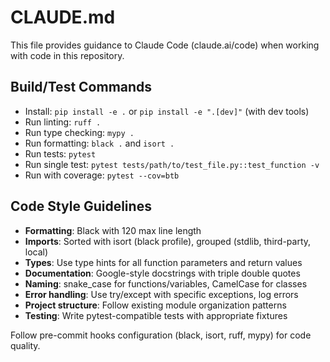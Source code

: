 # CLAUDE.md

This file provides guidance to Claude Code (claude.ai/code) when working with code in this repository.

## Build/Test Commands
- Install: `pip install -e .` or `pip install -e ".[dev]"` (with dev tools)
- Run linting: `ruff .`
- Run type checking: `mypy .`
- Run formatting: `black .` and `isort .`
- Run tests: `pytest`
- Run single test: `pytest tests/path/to/test_file.py::test_function -v`
- Run with coverage: `pytest --cov=btb`

## Code Style Guidelines
- **Formatting**: Black with 120 max line length
- **Imports**: Sorted with isort (black profile), grouped (stdlib, third-party, local)
- **Types**: Use type hints for all function parameters and return values
- **Documentation**: Google-style docstrings with triple double quotes
- **Naming**: snake_case for functions/variables, CamelCase for classes
- **Error handling**: Use try/except with specific exceptions, log errors
- **Project structure**: Follow existing module organization patterns
- **Testing**: Write pytest-compatible tests with appropriate fixtures

Follow pre-commit hooks configuration (black, isort, ruff, mypy) for code quality.